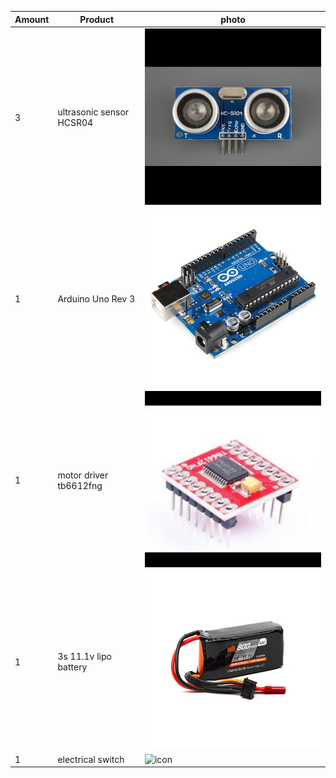 | Amount | Product | photo |
| --- | --- | --- |
| 3 | ultrasonic sensor HCSR04 | ![icon](https://github.com/tecnoplasma/2EZ/blob/e085072e46f5ae8d51986880b1f5bff8410c60e8/HC-SR04-Ultrasonic-Sensor-Module-Distance-Measurement-Component-Part-Front.jpg) |
| 1 | Arduino Uno Rev 3 | ![icon](https://github.com/tecnoplasma/2EZ/blob/5506b1f0be999f8145e327840d805cd993cad019/arduino-uno-r3.jpg) |
| 1 | motor driver tb6612fng | ![icon](https://github.com/tecnoplasma/2EZ/blob/309c97cdf103ebb51d19785987fa10b4b8af9e70/download.jpg) |
| 1 | 3s 11.1v lipo battery | ![icon](https://github.com/tecnoplasma/2EZ/blob/b5a4222b4520dd244ac2ddbe63f7864c81437fbe/SPMX8003SJ50_A0_TB42ZUIQ.jpg) |
| 1 | electrical switch | ![icon]() |


